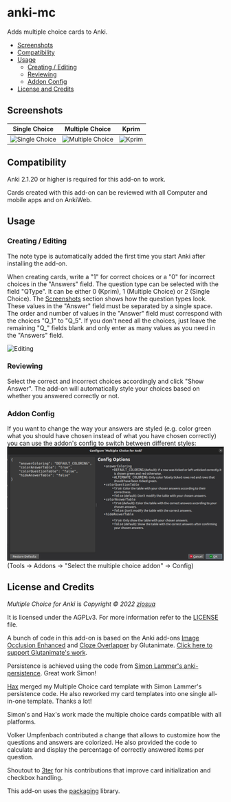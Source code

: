 <!-- omit in toc -->
# anki-mc

Adds multiple choice cards to Anki.

- [Screenshots](#screenshots)
- [Compatibility](#compatibility)
- [Usage](#usage)
  - [Creating / Editing](#creating--editing)
  - [Reviewing](#reviewing)
  - [Addon Config](#addon-config)
- [License and Credits](#license-and-credits)

## Screenshots

|                  Single Choice                  |                   Multiple Choice                   |              Kprim              |
| :---------------------------------------------: | :-------------------------------------------------: | :-----------------------------: |
| ![Single Choice](screenshots/single_choice.png) | ![Multiple Choice](screenshots/multiple_choice.png) | ![Kprim](screenshots/kprim.png) |

## Compatibility

Anki 2.1.20 or higher is required for this add-on to work.

Cards created with this add-on can be reviewed with all Computer and mobile apps and on AnkiWeb.

## Usage

### Creating / Editing

The note type is automatically added the first time you start Anki after installing the add-on.

When creating cards, write a "1" for correct choices or a "0" for incorrect choices in the "Answers" field.
The question type can be selected with the field "QType".
It can be either 0 (Kprim), 1 (Multiple Choice) or 2 (Single Choice).
The [Screenshots](#screenshots) section shows how the question types look.
These values in the "Answer" field must be separated by a single space.
The order and number of values in the "Answer" field must correspond with the choices "Q_1" to "Q_5".
If you don't need all the choices, just leave the remaining "Q_" fields blank and only enter as many values as you need in the "Answers" field.

![Editing](screenshots/edit.png)

### Reviewing

Select the correct and incorrect choices accordingly and click "Show Answer".
The add-on will automatically style your choices based on whether you answered correctly or not.

### Addon Config

If you want to change the way your answers are styled (e.g. color green what you should have chosen instead of what you have chosen correctly) you can use the addon's config to switch between different styles:
![Addon Config Window](screenshots/addon_config.png)
(Tools -> Addons -> "Select the multiple choice addon" -> Config)


## License and Credits

*Multiple Choice for Anki* is *Copyright © 2022 [zjosua](https://github.com/zjosua)*

It is licensed under the AGPLv3.
For more information refer to the [LICENSE](https://github.com/zjosua/anki-mc/blob/master/LICENSE) file.

A bunch of code in this add-on is based on the Anki add-ons [Image Occlusion Enhanced](https://github.com/glutanimate/image-occlusion-enhanced) and [Cloze Overlapper](https://github.com/glutanimate/cloze-overlapper) by Glutanimate.
[Click here to support Glutanimate's work](https://glutanimate.com/support-my-work/).

Persistence is achieved using the code from [Simon Lammer's anki-persistence](https://github.com/SimonLammer/anki-persistence).
Great work Simon!

[Hax](https://github.com/Schlauer-Hax) merged my Multiple Choice card template with Simon Lammer's persistence code.
He also reworked my card templates into one single all-in-one template.
Thanks a lot!

Simon's and Hax's work made the multiple choice cards compatible with all platforms.

Volker Umpfenbach contributed a change that allows to customize how the questions and answers are colorized.
He also provided the code to calculate and display the percentage of correctly answered items per question.

Shoutout to [3ter](https://github.com/3ter) for his contributions that improve card initialization and checkbox handling.

This add-on uses the [packaging](https://packaging.pypa.io/en/latest/) library.
